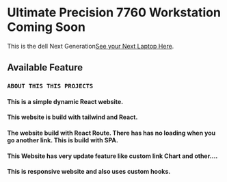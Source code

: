 # Ultimate Precision 7760 Workstation Coming Soon

This is the dell Next Generation[See your Next Laptop Here](https://stalwart-eclair-575422.netlify.app/).

## Available Feature



### `ABOUT THIS THIS PROJECTS`

#### This is a simple dynamic React website.

#### This website is build with tailwind and React.

#### The website build with React Route. There has has no loading when you go another link. This is build with SPA.

#### This Website has very update feature like custom link Chart and other....

#### This is responsive website and also uses custom hooks.

